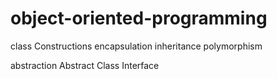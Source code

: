# object-oriented-programming

class
Constructions
encapsulation
inheritance
polymorphism

abstraction
  Abstract Class
  Interface
